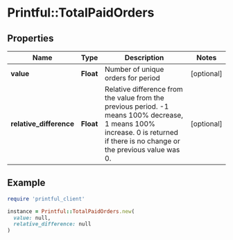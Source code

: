 # Printful::TotalPaidOrders

## Properties

| Name | Type | Description | Notes |
| ---- | ---- | ----------- | ----- |
| **value** | **Float** | Number of unique orders for period | [optional] |
| **relative_difference** | **Float** | Relative difference from the value from the previous period. -1 means 100% decrease, 1 means 100% increase. 0 is returned if there is no change or the previous value was 0. | [optional] |

## Example

```ruby
require 'printful_client'

instance = Printful::TotalPaidOrders.new(
  value: null,
  relative_difference: null
)
```

